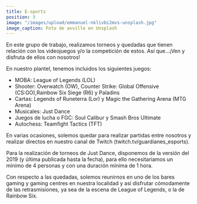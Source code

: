 ```yaml
---
title: E-sports
position: 3
image: "/images/upload/emmanuel-nklivbi2mvs-unsplash.jpg"
image_caption: Foto de axville en Unsplash
---
```


En este grupo de trabajo, realizamos torneos y quedadas que tienen relación con los videojuegos y/o la competición de estos. Así que…¡Ven y disfruta de ellos con nosotros!

En nuestro plantel, tenemos incluidos los siguientes juegos:

* MOBA: League of Legends (LOL)
* Shooter: Overwatch (OW), Counter Strike: Global Offensive (CS:GO),Rainbow Six Siege (R6) y Paladins
* Cartas: Legends of Runeterra (Lor) y Magic the Gathering Arena (MTG Arena)
* Musicales: Just Dance
* Juegos de lucha o FGC: Soul Calibur y Smash Bros Ultimate
* Autochess: Teamfight Tactics (TFT)

En varias ocasiones, solemos quedar para realizar partidas entre nosotros y realizar directos en nuestro canal de Twitch (twitch.tv/guardianes_esports).

Para la realización de torneos de Just Dance, disponemos de la versión del 2019 (y última publicada hasta la fecha), para ello necesitaríamos un mínimo de 4 personas y con una duración mínima de 1 hora.

Con respecto a las quedadas, solemos reunirnos en uno de los bares gaming y gaming centres  en nuestra localidad y así disfrutar cómodamente de las retrasmisiones, ya sea de la escena de League of Legends, o la de Rainbow Six.
